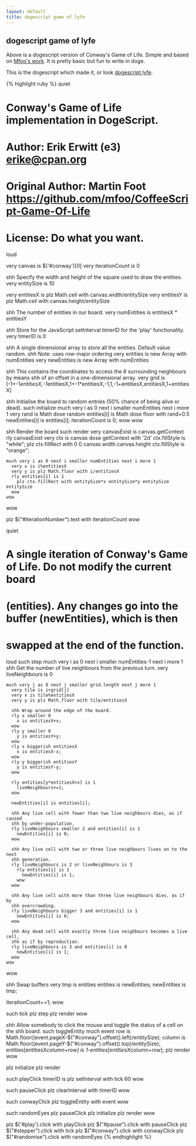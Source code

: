 ```yaml
---
layout: default
title: dogescript game of lyfe
---
```


## dogescript game of lyfe

Above is a dogescript version of Conway's Game of Life. Simple and based on [Mfoo's work](https://github.com/mfoo/CoffeeScript-Game-Of-Life). It is pretty basic but fun to write in doge.

This is the dogescript which made it, or look [dogescript lyfe](https://github.com/eerwitt/conways-game-of-lyfe).

{% highlight ruby %}
quiet
  # Conway's Game of Life implementation in DogeScript.
  # Author: Erik Erwitt (e3) <erike@cpan.org>
  # Original Author: Martin Foot <https://github.com/mfoo/CoffeeScript-Game-Of-Life>
  # License: Do what you want.
loud

very canvas is $('#conway')[0]
very iterationCount is 0

shh Specify the width and height of the square used to draw the entities.
very entitySize is 10

very entitiesX is plz Math.ceil with canvas.width/entitySize
very entitiesY is plz Math.ceil with canvas.height/entitySize

shh The number of entities in our board.
very numEntities is entitiesX * entitiesY

shh Store for the JavaScript setInterval timerID for the 'play' functionality.
very timerID is 0

shh A single dimensional array to store all the entities. Default value random.
shh Note: uses row-major ordering
very entities is new Array with numEntities
very newEntities is new Array with numEntities

shh This contains the coordinates to access the 8 surrounding neighbours by means
shh of an offset in a one-dimensional array.
very grid is [-1+-1*entitiesX,-1*entitiesX,1+-1*entitiesX,-1,1,-1+entitiesX,entitiesX,1+entitiesX]

shh Initialise the board to random entries (50% chance of being alive or dead).
such initialize
  much very i as 0 next i smaller numEntities next i more 1
    very rand is Math dose random
    entities[i] is Math dose floor with rand+0.5
    newEntities[i] is entities[i];
    iterationCount is 0;
  wow
wow

shh Render the board
such render
  very canvasExist is canvas.getContext
  rly canvasExist
    very ctx is canvas dose getContext with '2d'
    ctx.fillStyle is "white";
    plz ctx.fillRect with 0 0 canvas.width canvas.height
    ctx.fillStyle is "orange";

    much very i as 0 next i smaller numEntities next i more 1
      very x is i%entitiesX
      very y is plz Math.floor with i/entitiesX
      rly entities[i] is 1
        plz ctx.fillRect with entitySize*x entitySize*y entitySize entitySize
      wow
    wow
  wow

  plz $("#iterationNumber").text with iterationCount
wow

quiet
  # A single iteration of Conway's Game of Life. Do not modify the current board
  # (entities). Any changes go into the buffer (newEntities), which is then
  # swapped at the end of the function.
loud
such step
  much very i as 0 next i smaller numEntities-1 next i more 1
    shh Get the number of live neighbours from the previous turn.
    very liveNeighbours is 0

    much very j as 0 next j smaller grid.length next j more 1
      very tile is i+grid[j]
      very x is tile%entitiesX
      very y is plz Math.floor with tile/entitiesX

      shh Wrap around the edge of the board.
      rly x smaller 0
        x is entitiesX+x;
      wow
      rly y smaller 0
        y is entitiesY+y;
      wow
      rly x biggerish entitiesX
        x is entitiesX-x;
      wow
      rly y biggerish entitiesY
        y is entitiesY-y;
      wow

      rly entities[y*entitiesX+x] is 1
        liveNeighbours+=1;
      wow

      newEntities[i] is entities[i];

      shh Any live cell with fewer than two live neighbours dies, as if caused
      shh by under-population.
      rly liveNeighbours smaller 2 and entities[i] is 1
        newEntities[i] is 0;
      wow

      shh Any live cell with two or three live neighbours lives on to the next
      shh generation.
      rly liveNeighbours is 2 or liveNeighbours is 3
        rly entities[i] is 1
          newEntities[i] is 1;
        wow
      wow

      shh Any live cell with more than three live neighbours dies, as if by
      shh overcrowding.
      rly liveNeighbours bigger 3 and entities[i] is 1
        newEntities[i] is 0;
      wow

      shh Any dead cell with exactly three live neighbours becomes a live cell,
      shh as if by reproduction.
      rly liveNeighbours is 3 and entities[i] is 0
        newEntities[i] is 1;
      wow
    wow
  wow

  shh Swap buffers
  very tmp is entities
  entities is newEntities;
  newEntities is tmp;

  iterationCount+=1;
wow

such tick
  plz step
  plz render
wow

shh Allow somebody to click the mouse and toggle the status of a cell on the
shh board.
such toggleEntity much event
  row is Math.floor((event.pageX-$("#conway").offset().left)/entitySize);
  column is Math.floor((event.pageY-$("#conway").offset().top)/entitySize);
  entities[entitiesX*column+row] is 1-entities[entitiesX*column+row];
  plz render
wow

plz initialize
plz render

such playClick
  timerID is plz setInterval with tick 60
wow

such pauseClick
  plz clearInterval with timerID
wow

such conwayClick
  plz toggleEntity with event
wow

such randomEyes
  plz pauseClick
  plz initialize
  plz render
wow

plz $('#play').click with playClick
plz $("#pause").click with pauseClick
plz $("#stepper").click with tick
plz $("#conway").click with conwayClick
plz $("#randomise").click with randomEyes
{% endhighlight %}
